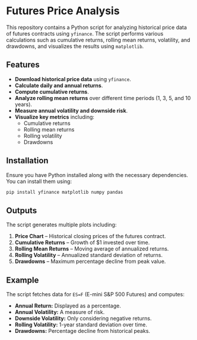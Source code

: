 # Futures Price Analysis

This repository contains a Python script for analyzing historical price data of futures contracts using `yfinance`. The script performs various calculations such as cumulative returns, rolling mean returns, volatility, and drawdowns, and visualizes the results using `matplotlib`.

## Features
- **Download historical price data** using `yfinance`.
- **Calculate daily and annual returns**.
- **Compute cumulative returns**.
- **Analyze rolling mean returns** over different time periods (1, 3, 5, and 10 years).
- **Measure annual volatility and downside risk**.
- **Visualize key metrics** including:
  - Cumulative returns
  - Rolling mean returns
  - Rolling volatility
  - Drawdowns

## Installation
Ensure you have Python installed along with the necessary dependencies. You can install them using:

```bash
pip install yfinance matplotlib numpy pandas
```

## Outputs
The script generates multiple plots including:
1. **Price Chart** – Historical closing prices of the futures contract.
2. **Cumulative Returns** – Growth of $1 invested over time.
3. **Rolling Mean Returns** – Moving average of annualized returns.
4. **Rolling Volatility** – Annualized standard deviation of returns.
5. **Drawdowns** – Maximum percentage decline from peak value.

## Example
The script fetches data for `ES=F` (E-mini S&P 500 Futures) and computes:

- **Annual Return:** Displayed as a percentage.
- **Annual Volatility:** A measure of risk.
- **Downside Volatility:** Only considering negative returns.
- **Rolling Volatility:** 1-year standard deviation over time.
- **Drawdowns:** Percentage decline from historical peaks.

